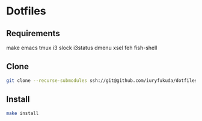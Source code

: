 # Dotfiles

## Requirements

make emacs tmux i3 slock i3status dmenu xsel feh fish-shell 

## Clone
```sh
git clone --recurse-submodules ssh://git@github.com/iuryfukuda/dotfiles
```

## Install

```sh
make install
```
